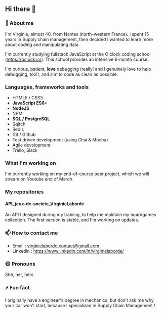 ## Hi there 👋

### 💬 About me
I'm Virginie, almost 40, from Nantes (north-western France). 
I spent 15 years in Supply chain management, then decided I wanted to learn more about coding and manipulating data.

I'm currently studying fullstack JavaScript at the O'clock coding school (https://oclock.io/). This school provides an intensive 6-month course.

I'm curious, patient, **love** debugging (really! and I genuinely love to help debugging, too!), and aim to code as clean as possible.

### Languages, frameworks and tools
* HTML5 / CSS3
* **JavaScript ES6+**
* **NodeJS**
* NPM 
* **SQL / PostgreSQL**
* Sqitch
* Redis
* Git / Github
* Test driven development (using Chai & Mocha)
* Agile development
* Trello, Slack

### What I'm working on
I'm currently working on my end-of-course peer project, which we will stream on Youtube end of March. 

### My repositories 
#### API_jeux-de-societe_VirginieLaborde
An API I designed during my training, to help me maintain my boardgames collection. The first version is stable, and I'm working on updates.

### 📫 How to contact me
* Email : virginielaborde.contact@gmail.com
* Linkedin : https://www.linkedin.com/in/virginielaborde/

### 😄 Pronouns
She, her, hers

### ⚡ Fun fact
I originally have a engineer's degree in mechanics, but don't ask me  why your car won't start, because I specialized in Supply Chain Management !
